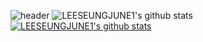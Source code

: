 ![header](https://capsule-render.vercel.app/api?type=waving&color=auto&height=300&section=header&text=LEE%20SEUNGJUNE&fontSize=90&animation=fadeIn&fontAlignY=38&desc=Decorate%20GitHub%20Profile%20or%20any%20Repo%20like%20me!&descAlignY=51&descAlign=62)
![LEESEUNGJUNE1's github stats](https://github-readme-stats.vercel.app/api?username=LEESEUNGJUNE1&show_icons=true)
<br>
[![LEESEUNGJUNE1's github stats](https://github-readme-stats.vercel.app/api/top-langs/?username=LEESEUNGJUNE1&show_icons=true&hide_border=true&title_color=004386&icon_color=004386&layout=compact)](https://github.com/LEESEUNGJUNE1)

<!--
**LEESEUNGJUNE1/LEESEUNGJUNE1** is a ✨ _special_ ✨ repository because its `README.md` (this file) appears on your GitHub profile.

Here are some ideas to get you started:

- 🔭 I’m currently working on ...
- 🌱 I’m currently learning ...
- 👯 I’m looking to collaborate on ...
- 🤔 I’m looking for help with ...
- 💬 Ask me about ...
- 📫 How to reach me: ...
- 😄 Pronouns: ...
- ⚡ Fun fact: ...
-->
